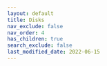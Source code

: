 ```yaml
---
layout: default
title: Disks
nav_exclude: false
nav_order: 4
has_children: true
search_exclude: false
last_modified_date: 2022-06-15
---
```

